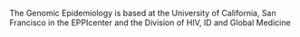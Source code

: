 The Genomic Epidemiology is based at the University of California, San Francisco in the EPPIcenter and the Division of HIV, ID and Global Medicine

